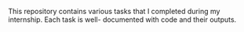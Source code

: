 This repository contains various tasks that I completed during my internship. Each task is well- documented with code and their outputs.

